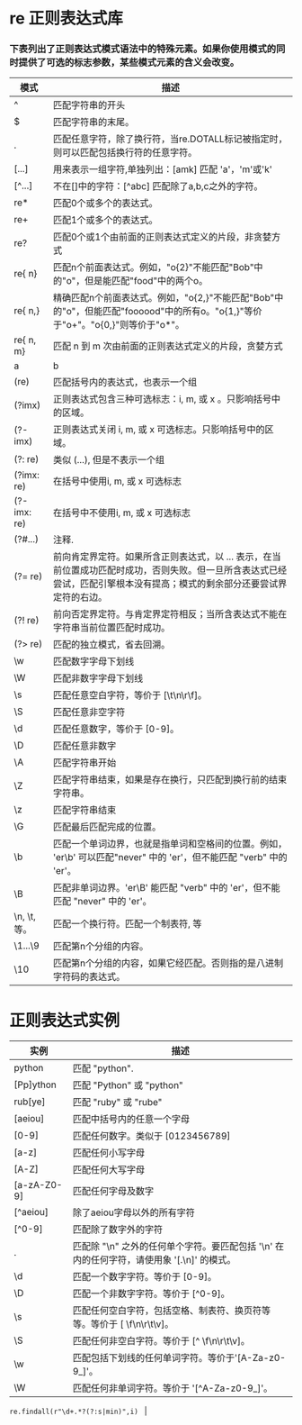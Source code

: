 # re 正则表达式库

### 下表列出了正则表达式模式语法中的特殊元素。如果你使用模式的同时提供了可选的标志参数，某些模式元素的含义会改变。

| 模式          | 描述                                                                                      |
|-------------|-----------------------------------------------------------------------------------------|
| ^           | 匹配字符串的开头                                                                                |
| $           | 匹配字符串的末尾。                                                                               |
| .           | 匹配任意字符，除了换行符，当re.DOTALL标记被指定时，则可以匹配包括换行符的任意字符。                                          |
| [...]       | 用来表示一组字符,单独列出：[amk] 匹配 'a'，'m'或'k'                                                      |
| [^...]      | 不在[]中的字符：[^abc] 匹配除了a,b,c之外的字符。                                                         |
| re*         | 匹配0个或多个的表达式。                                                                            |
| re+         | 匹配1个或多个的表达式。                                                                            |
| re?         | 匹配0个或1个由前面的正则表达式定义的片段，非贪婪方式                                                             |
| re{ n}      | 匹配n个前面表达式。例如，"o{2}"不能匹配"Bob"中的"o"，但是能匹配"food"中的两个o。                                     |
| re{ n,}     | 精确匹配n个前面表达式。例如，"o{2,}"不能匹配"Bob"中的"o"，但能匹配"foooood"中的所有o。"o{1,}"等价于"o+"。"o{0,}"则等价于"o*"。 |
| re{ n, m}   | 匹配 n 到 m 次由前面的正则表达式定义的片段，贪婪方式                                                           |
| a           | b                                                                                       | 匹配a或b
| (re)        | 匹配括号内的表达式，也表示一个组                                                                        |
| (?imx)      | 正则表达式包含三种可选标志：i, m, 或 x 。只影响括号中的区域。                                                     |
| (?-imx)     | 正则表达式关闭 i, m, 或 x 可选标志。只影响括号中的区域。                                                       |
| (?: re)     | 类似 (...), 但是不表示一个组                                                                      |
| (?imx: re)  | 在括号中使用i, m, 或 x 可选标志                                                                    |
| (?-imx: re) | 在括号中不使用i, m, 或 x 可选标志                                                                   |
| (?#...)     | 注释.                                                                                     |
| (?= re)     | 前向肯定界定符。如果所含正则表达式，以 ... 表示，在当前位置成功匹配时成功，否则失败。但一旦所含表达式已经尝试，匹配引擎根本没有提高；模式的剩余部分还要尝试界定符的右边。 |
| (?! re)     | 前向否定界定符。与肯定界定符相反；当所含表达式不能在字符串当前位置匹配时成功。                                                 |
| (?> re)     | 匹配的独立模式，省去回溯。                                                                           |
| \w          | 匹配数字字母下划线                                                                               |
| \W          | 匹配非数字字母下划线                                                                              |
| \s          | 匹配任意空白字符，等价于 [\t\n\r\f]。                                                                |
| \S          | 匹配任意非空字符                                                                                |
| \d          | 匹配任意数字，等价于 [0-9]。                                                                       |
| \D          | 匹配任意非数字                                                                                 |
| \A          | 匹配字符串开始                                                                                 |
| \Z          | 匹配字符串结束，如果是存在换行，只匹配到换行前的结束字符串。                                                          |
| \z          | 匹配字符串结束                                                                                 |
| \G          | 匹配最后匹配完成的位置。                                                                            |
| \b          | 匹配一个单词边界，也就是指单词和空格间的位置。例如， 'er\b' 可以匹配"never" 中的 'er'，但不能匹配 "verb" 中的 'er'。             |
| \B          | 匹配非单词边界。'er\B' 能匹配 "verb" 中的 'er'，但不能匹配 "never" 中的 'er'。                                |
| \n, \t, 等。  | 匹配一个换行符。匹配一个制表符, 等                                                                      |
| \1...\9     | 匹配第n个分组的内容。                                                                             |
| \10         | 匹配第n个分组的内容，如果它经匹配。否则指的是八进制字符码的表达式。                                                      |

# 正则表达式实例

| 实例          | 描述                                                      |
|-------------|---------------------------------------------------------|
| python      | 匹配 "python".                                            |
| [Pp]ython   | 匹配 "Python" 或 "python"                                  |
| rub[ye]     | 匹配 "ruby" 或 "rube"                                      |
| [aeiou]     | 匹配中括号内的任意一个字母                                           |
| [0-9]       | 匹配任何数字。类似于 [0123456789]                                 |
| [a-z]       | 匹配任何小写字母                                                |
| [A-Z]       | 匹配任何大写字母                                                |
| [a-zA-Z0-9] | 匹配任何字母及数字                                               |
| [^aeiou]    | 除了aeiou字母以外的所有字符                                        |
| [^0-9]      | 匹配除了数字外的字符                                              |
| .           | 匹配除 "\n" 之外的任何单个字符。要匹配包括 '\n' 在内的任何字符，请使用象 '[.\n]' 的模式。 |                                            |
| \d          | 匹配一个数字字符。等价于 [0-9]。                                     |
| \D          | 匹配一个非数字字符。等价于 [^0-9]。                                   |
| \s          | 匹配任何空白字符，包括空格、制表符、换页符等等。等价于 [ \f\n\r\t\v]。              |
| \S          | 匹配任何非空白字符。等价于 [^ \f\n\r\t\v]。                           |
| \w          | 匹配包括下划线的任何单词字符。等价于'[A-Za-z0-9_]'。                       |
| \W          | 匹配任何非单词字符。等价于 '[^A-Za-z0-9_]'。      



`re.findall(r"\d+.*?(?:s|min)",i)
`                    |
